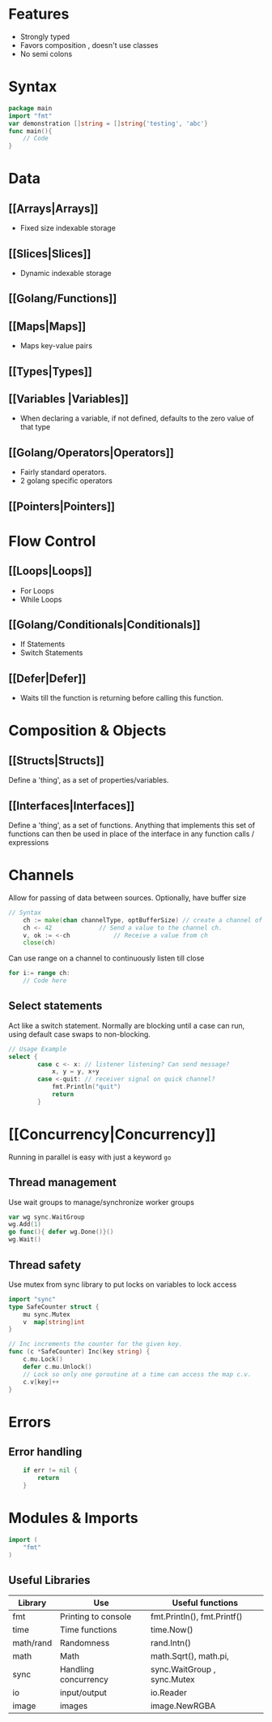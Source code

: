 # Features
- Strongly typed
- Favors composition , doesn't use classes
- No semi colons

# Syntax
```go
package main
import "fmt"
var demonstration []string = []string{'testing', 'abc'}
func main(){
	// Code
}
```
# Data
## [[Arrays|Arrays]]
- Fixed size indexable storage
## [[Slices|Slices]]
- Dynamic indexable storage
## [[Golang/Functions]]
## [[Maps|Maps]]
- Maps key-value pairs
## [[Types|Types]]
## [[Variables |Variables]]
- When declaring a variable, if not defined, defaults to the zero value of that type
## [[Golang/Operators|Operators]]
- Fairly standard operators.
- 2 golang specific operators
## [[Pointers|Pointers]]



# Flow Control
## [[Loops|Loops]]
- For Loops
- While Loops
## [[Golang/Conditionals|Conditionals]]
- If Statements 
- Switch Statements
## [[Defer|Defer]]
- Waits till the function is returning before calling this function.






# Composition & Objects
## [[Structs|Structs]]
Define a 'thing', as a set of properties/variables.
## [[Interfaces|Interfaces]]
Define a 'thing', as a set of functions. 
Anything that implements this set of functions can then be used in place of the interface in any function calls / expressions



# Channels
Allow for passing of data between sources.
Optionally, have buffer size 
```go
// Syntax
	ch := make(chan channelType, optBufferSize) // create a channel of type channelType
	ch <- 42             // Send a value to the channel ch.
	v, ok := <-ch            // Receive a value from ch
	close(ch)
```

Can use range on a channel to continuously listen till close
```go
for i:= range ch:
	// Code here
```

## Select statements 
Act like a switch statement.
Normally are blocking until a case  can run, using default case swaps to non-blocking.
```go
// Usage Example
select {
		case c <- x: // listener listening? Can send message?
			x, y = y, x+y
		case <-quit: // receiver signal on quick channel?
			fmt.Println("quit")
			return
		}
```

#  [[Concurrency|Concurrency]]
Running in parallel is easy with just a keyword ```go```
## Thread management
Use wait groups to manage/synchronize worker groups
```go
var wg sync.WaitGroup
wg.Add(1)
go func(){ defer wg.Done()}()
wg.Wait()
```

## Thread safety
Use mutex from sync library to put locks on variables to lock access
```go
import "sync"
type SafeCounter struct {
	mu sync.Mutex
	v  map[string]int
}

// Inc increments the counter for the given key.
func (c *SafeCounter) Inc(key string) {
	c.mu.Lock()
	defer c.mu.Unlock()
	// Lock so only one goroutine at a time can access the map c.v.
	c.v[key]++
}
```

# Errors
## Error handling
```go
	if err != nil {
	    return
	}
```



# Modules & Imports
```go
import (
	"fmt"
)
```

## Useful Libraries
| Library   | Use                  | Useful functions            |
| --------- | -------------------- | --------------------------- |
| fmt       | Printing to console  | fmt.Println(), fmt.Printf() |
| time      | Time functions       | time.Now()                  |
| math/rand | Randomness           | rand.Intn()                 |
| math      | Math                 | math.Sqrt(), math.pi,       |
| sync      | Handling concurrency | sync.WaitGroup , sync.Mutex |
| io        | input/output         | io.Reader                   |
| image     | images               | image.NewRGBA               |
